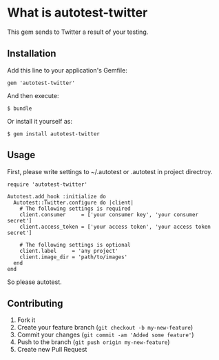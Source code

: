 What is autotest-twitter
========================

This gem sends to Twitter a result of your testing.

Installation
------------

Add this line to your application's Gemfile:

    gem 'autotest-twitter'

And then execute:

    $ bundle

Or install it yourself as:

    $ gem install autotest-twitter

Usage
-----

First, please write settings to ~/.autotest or .autotest in project directroy.

    require 'autotest-twitter'

    Autotest.add_hook :initialize do
      Autotest::Twitter.configure do |client|
        # The following settings is required
        client.consumer     = ['your consumer key', 'your consumer secret']
        client.access_token = ['your access token', 'your access token secret']

        # The following settings is optional
        client.label     = 'any project'
        client.image_dir = 'path/to/images'
      end
    end

So please autotest.

Contributing
------------

1. Fork it
2. Create your feature branch (`git checkout -b my-new-feature`)
3. Commit your changes (`git commit -am 'Added some feature'`)
4. Push to the branch (`git push origin my-new-feature`)
5. Create new Pull Request
